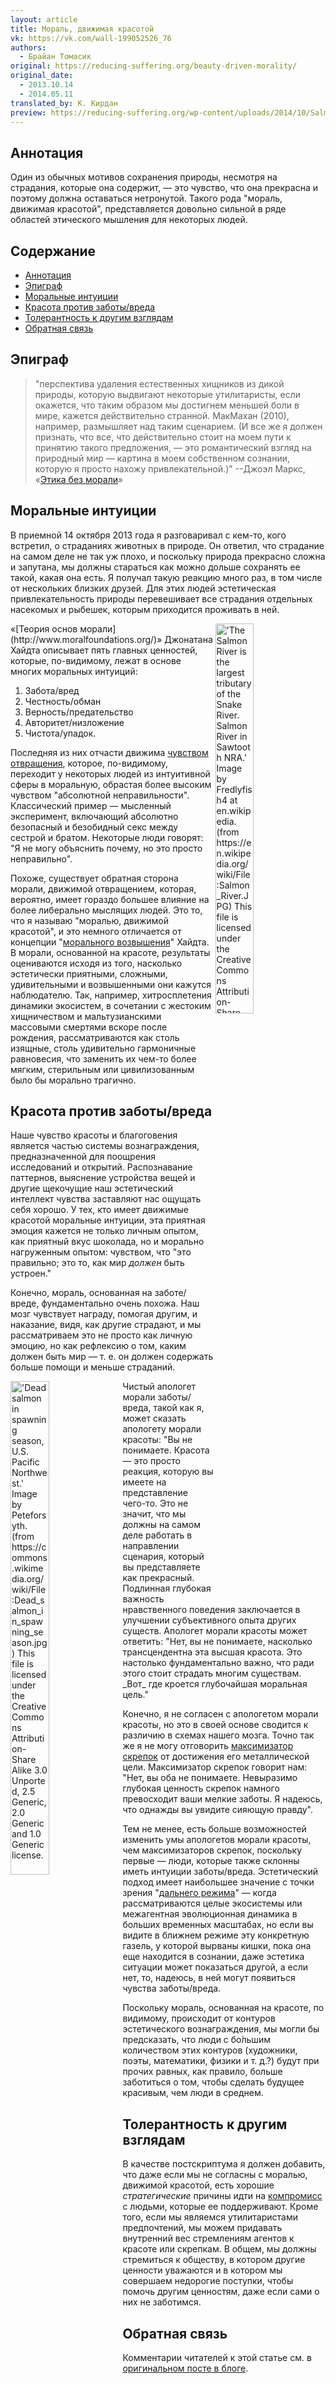 ```yaml
---
layout: article
title: Мораль, движимая красотой
vk: https://vk.com/wall-199052526_76
authors:
  - Брайан Томасик
original: https://reducing-suffering.org/beauty-driven-morality/
original_date:
  - 2013.10.14
  - 2014.05.11
translated_by: К. Кирдан
preview: https://reducing-suffering.org/wp-content/uploads/2014/10/Salmon_River.jpg
---
```

<h2 id="1">Аннотация</h2>

Один из обычных мотивов сохранения природы, несмотря на страдания, которые она содержит, — это чувство, что она прекрасна и поэтому должна оставаться нетронутой. Такого рода "мораль, движимая красотой", представляется довольно сильной в ряде областей этического мышления для некоторых людей.

## Содержание

- [Аннотация](#1)
- [Эпиграф](#2)
- [Моральные интуиции](#3)
- [Красота против заботы/вреда](#4)
- [Толерантность к другим взглядам](#5)
- [Обратная связь](#6)

<h2 id="2">Эпиграф</h2>

> "перспектива удаления естественных хищников из дикой природы, которую выдвигают некоторые утилитаристы, если окажется, что таким образом мы достигнем меньшей боли в мире, кажется действительно странной. МакМахан (2010), например, размышляет над таким сценарием. (И все же я должен признать, что все, что действительно стоит на моем пути к принятию такого предложения, — это романтический взгляд на природный мир — картина в моем собственном сознании, которую я просто нахожу привлекательной.)" --Джоэл Маркс, «[Этика без морали](http://www.amazon.com/Ethics-without-Morals-Amorality-Routledge/dp/041563556X)»

<h2 id="3">Моральные интуиции</h2>

В приемной 14 октября 2013 года я разговаривал с кем-то, кого встретил, о страданиях животных в природе. Он ответил, что страдание на самом деле не так уж плохо, и поскольку природа прекрасно сложна и запутана, мы должны стараться как можно дольше сохранять ее такой, какая она есть. Я получал такую реакцию много раз, в том числе от нескольких близких друзей. Для этих людей эстетическая привлекательность природы перевешивает все страдания отдельных насекомых и рыбешек, которым приходится проживать в ней.

<img src="https://reducing-suffering.org/wp-content/uploads/2014/10/Salmon_River.jpg" title="'The Salmon River is the largest tributary of the Snake River. Salmon River in Sawtooth NRA.' Image by Fredlyfish4 at en.wikipedia. (from https://en.wikipedia.org/wiki/File:Salmon_River.JPG) This file is licensed under the Creative Commons Attribution-Share Alike 3.0 Unported license." width="35%" height="40%" align="right">
«[Теория основ морали](http://www.moralfoundations.org/)» Джонатана Хайдта описывает пять главных ценностей, которые, по-видимому, лежат в основе многих моральных интуиций:

1. Забота/вред
2. Честность/обман
3. Верность/предательство
4. Авторитет/низложение
5. Чистота/упадок.

Последняя из них отчасти движима [чувством отвращения](http://en.wikipedia.org/wiki/Jonathan_Haidt%23Moral_Disgust), которое, по-видимому, переходит у некоторых людей из интуитивной сферы в моральную, обрастая более высоким чувством "абсолютной неправильности". Классический пример — мысленный эксперимент, включающий абсолютно безопасный и безобидный секс между сестрой и братом. Некоторые люди говорят: "Я не могу объяснить почему, но это просто неправильно".

Похоже, существует обратная сторона морали, движимой отвращением, которая, вероятно, имеет гораздо большее влияние на более либерально мыслящих людей. Это то, что я называю "моралью, движимой красотой", и это немного отличается от концепции "[морального возвышения](http://en.wikipedia.org/wiki/Jonathan_Haidt%23Moral_Elevation)" Хайдта. В морали, основанной на красоте, результаты оцениваются исходя из того, насколько эстетически приятными, сложными, удивительными и возвышенными они кажутся наблюдателю. Так, например, хитросплетения динамики экосистем, в сочетании с жестоким хищничеством и мальтузианскими массовыми смертями вскоре после рождения, рассматриваются как столь изящные, столь удивительно гармоничные равновесия, что заменить их чем-то более мягким, стерильным или цивилизованным было бы морально трагично.

<h2 id="4">Красота против заботы/вреда</h2>

Наше чувство красоты и благоговения является частью системы вознаграждения, предназначенной для поощрения исследований и открытий. Распознавание паттернов, выяснение устройства вещей и другие щекочущие наш эстетический интеллект чувства заставляют нас ощущать себя хорошо. У тех, кто имеет движимые красотой моральные интуиции, эта приятная эмоция кажется не только личным опытом, как приятный вкус шоколада, но и морально нагруженным опытом: чувством, что "это правильно; это то, как мир _должен_ быть устроен."

Конечно, мораль, основанная на заботе/вреде, фундаментально очень похожа. Наш мозг чувствует награду, помогая другим, и наказание, видя, как другие страдают, и мы рассматриваем это не просто как личную эмоцию, но как рефлексию о том, каким должен быть мир — т. е. он должен содержать больше помощи и меньше страданий.

<img src="https://reducing-suffering.org/wp-content/uploads/2014/09/Dead_salmon_in_spawning_season.jpg" title="'Dead salmon in spawning season, U.S. Pacific Northwest.' Image by Peteforsyth. (from https://commons.wikimedia.org/wiki/File:Dead_salmon_in_spawning_season.jpg) This file is licensed under the Creative Commons Attribution-Share Alike 3.0 Unported, 2.5 Generic, 2.0 Generic and 1.0 Generic license." width="35%" height="45%" align="left"/>
Чистый апологет морали заботы/вреда, такой как я, может сказать апологету морали красоты: "Вы не понимаете. Красота — это просто реакция, которую вы имеете на представление чего-то. Это не значит, что мы должны на самом деле работать в направлении сценария, который вы представляете как прекрасный. Подлинная глубокая важность нравственного поведения заключается в улучшении субъективного опыта других существ. Апологет морали красоты может ответить: "Нет, вы не понимаете, насколько трансцендентна эта высшая красота. Это настолько фундаментально важно, что ради этого стоит страдать многим существам. _Вот_ где кроется глубочайшая моральная цель."

Конечно, я не согласен с апологетом морали красоты, но это в своей основе сводится к различию в схемах нашего мозга. Точно так же я не могу отговорить [максимизатор скрепок](http://wiki.lesswrong.com/wiki/Paperclip_maximizer) от достижения его металлической цели. Максимизатор скрепок говорит нам: "Нет, вы оба не понимаете. Невыразимо глубокая ценность скрепок намного превосходит ваши мелкие заботы. Я надеюсь, что однажды вы увидите сияющую правду".

Тем не менее, есть больше возможностей изменить умы апологетов морали красоты, чем максимизаторов скрепок, поскольку первые — люди, которые также склонны иметь интуиции заботы/вреда. Эстетический подход имеет наибольшее значение с точки зрения "[дальнего режима](http://wiki.lesswrong.com/wiki/Near/far_thinking)" — когда рассматриваются целые экосистемы или межагентная эволюционная динамика в больших временных масштабах, но если вы видите в ближнем режиме эту конкретную газель, у которой вырваны кишки, пока она еще находится в сознании, даже эстетика ситуации может показаться другой, а если нет, то, надеюсь, в ней могут появиться чувства заботы/вреда.

Поскольку мораль, основанная на красоте, по видимому, происходит от контуров эстетического вознаграждения, мы могли бы предсказать, что люди с бо́льшим количеством этих контуров (художники, поэты, математики, физики и т. д.?) будут при прочих равных, как правило, больше заботиться о том, чтобы сделать будущее красивым, чем люди в среднем.

<h2 id="5">Толерантность к другим взглядам</h2>

В качестве постскриптума я должен добавить, что даже если мы не согласны с моралью, движимой красотой, есть хорошие _стратегические_ причины идти на [компромисс](http://utilitarian-essays.com/compromise.html) с людьми, которые ее поддерживают. Кроме того, если мы являемся утилитаристами предпочтений, мы можем придавать внутренний вес стремлениям агентов к красоте или скрепкам. В общем, мы должны стремиться к обществу, в котором другие ценности уважаются и в котором мы совершаем недорогие поступки, чтобы помочь другим ценностям, даже если сами о них не заботимся.

<h2 id="6">Обратная связь</h2>

Комментарии читателей к этой статье см. в [оригинальном посте в блоге](https://reducing-suffering.blogspot.com/2013/10/beauty-driven-morality.html).